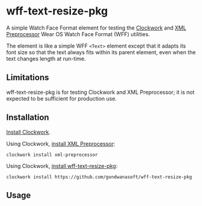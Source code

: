 # wff-text-resize-pkg

A simple Watch Face Format element for testing the [Clockwork](https://clockwork-pkg.pages.dev/) and [XML Preprocessor](https://github.com/gondwanasoft/xml-preprocessor) Wear OS Watch Face Format (WFF)  utilities.

The element is like a simple WFF `<Text>` element except that it adapts its font size so that the text always fits within its parent element, even when the text changes length at run-time.

## Limitations

wff-text-resize-pkg is for testing Clockwork and XML Preprocessor; it is not expected to be sufficient for production use.

## Installation

[Install Clockwork](https://clockwork-pkg.pages.dev/install).

Using Clockwork, [install XML Preprocessor](https://clockwork-pkg.pages.dev/guides/packages):

    clockwork install xml-preprocessor

Using Clockwork, [install wff-text-resize-pkg](https://clockwork-pkg.pages.dev/guides/packages):

    clockwork install https://github.com/gondwanasoft/wff-text-resize-pkg

## Usage

